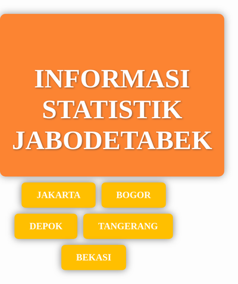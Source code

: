 
<html lang="en">
<head>
    <meta charset="UTF-8">
    <meta name="viewport" content="width=device-width, initial-scale=1.0">
    <title>FUNCTIONAL REGION JABODETABEK</title>
    <style>
        body {
            font-family: nyala;
            margin: 0;
            padding: 0;
            background-image: url('https://images.pexels.com/photos/3780662/pexels-photo-3780662.jpeg?auto=compress&cs=tinysrgb&w=600');
            background-size: cover;
            background-position: center;
            background-attachment: fixed;
            color: #fff;
            text-align: center;
            min-height: 70vh;
            display: flex;
            flex-direction: column;
            justify-content: center;
        }
        .container {
            background-color: #FC6600;
			opacity: 0.8;
            padding: 2rem;
            border-radius: 15px;
            box-shadow: 0 0 20px rgba(0, 0, 0, 0.5);
            max-width: 1000px;
            margin: 0 auto;
        }
        h1 {
            font-size: 4.5rem;
            margin-bottom: 1.5rem;
            text-shadow: 2px 2px 4px rgba(0, 0, 0, 0.5);
        }
        .city-links {
            display: flex;
            justify-content: center;
            flex-wrap: wrap;
            gap: 1rem;
        }
        .city-link {
            background-color: #FFBF00;
            color: #fff;
            text-decoration: none;
            padding: 20px 40px;
            border-radius: 10px;
            transition: all 0.3s ease;
            font-weight: bold;
			font-size: 25px;
			box-shadow: 0 0 20px rgba(0, 0, 0, 0.5);
        }
        .city-link:hover {
            background-color: rgba(255, 255, 255, 0.4);
            transform: translateY(-3px);
            box-shadow: 0 4px 6px rgba(0, 0, 0, 0.1);
        }
    </style>
</head>
<body>
    <div class="container">
        <h1>INFORMASI STATISTIK JABODETABEK</h1>
	</div><br>
        <div class="city-links">
            <a href="https://nananahasna.github.io/DKI_JAKARTA/" class="city-link">JAKARTA</a>
            <a href="https://nananahasna.github.io/BOGOR/" class="city-link">BOGOR</a>
            <a href="https://nananahasna.github.io/DEPOK/" class="city-link">DEPOK</a>
            <a href="https://nananahasna.github.io/TANGERANG/" class="city-link">TANGERANG</a>
            <a href="https://nananahasna.github.io/BEKASI/" class="city-link">BEKASI</a>
        </div>
    
